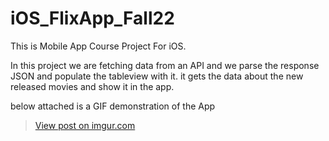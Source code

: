 # iOS_FlixApp_Fall22

This is Mobile App Course Project For iOS. 

In this project we are fetching data from an API and we parse the response JSON and populate
the tableview with it. it gets the data about the new released movies and show it in the app. 

below attached is a GIF demonstration of the App


<blockquote class="imgur-embed-pub" lang="en" data-id="O055xmi"><a href="https://imgur.com/O055xmi">View post on imgur.com</a></blockquote><script async src="//s.imgur.com/min/embed.js" charset="utf-8"></script>
